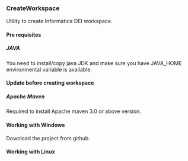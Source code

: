 ### CreateWorkspace
Utility to create Informatica DEI workspace.

#### Pre requisites
##### JAVA
You need to install/copy java JDK and make sure you have JAVA_HOME environmental variable is available.

#### Update before creating workspace

##### Apache Maven
Required to install Apache maven 3.0 or above version.

#### Working with Windows
Download the project from github.


#### Working with Linux
